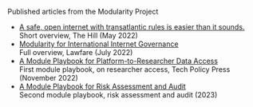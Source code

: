 Published articles from the Modularity Project
* [A safe, open internet with transatlantic rules is easier than it sounds.](https://thehill.com/opinion/technology/3479764-a-safe-open-internet-with-transatlantic-rules-is-easier-than-it-sounds/)<br>Short overview, The Hill (May 2022)
* [Modularity for International Internet Governance](https://www.lawfareblog.com/modularity-international-internet-governance)<br>Full overview, Lawfare (July 2022)
* [A Module Playbook for Platform-to-Researcher Data Access](https://techpolicy.press/a-module-playbook-for-platform-to-researcher-data-access/)<br>First module playbook, on researcher access, Tech Policy Press (November 2022)
* [A Module Playbook for Risk Assessment and Audit](https://modularityproject.org/riskassessment.pdf)<br>Second module playbook, risk assessment and audit (2023)
